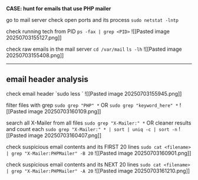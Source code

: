 **CASE: hunt for emails that use PHP mailer**

go to mail server
check open ports and its process
`sudo netstat -lntp`

check running tech from PID
`ps -fax | grep <PID>`
![[Pasted image 20250703155127.png]]

check raw emails in the mail server
`cd /var/mail`
`ls -lh`
![[Pasted image 20250703155408.png]]

------------
<h2>email header analysis</h2>
check email header
`sudo less <filename>` 
![[Pasted image 20250703155945.png]]

filter files with grep
`sudo grep "PHP" *`
OR
`sudo grep "keyword_here" *`
![[Pasted image 20250703160109.png]]

search all X-Mailer from all files
`sudo grep "X-Mailer:" *`
OR cleaner results and count each
`sudo grep "X-Mailer:" * | sort | uniq -c | sort -n`
![[Pasted image 20250703160407.png]]

check suspicious email contents and its FIRST 20 lines
`sudo cat <filename> | grep "X-Mailer:PHPMailer" -B 20`
![[Pasted image 20250703160901.png]]


check suspicious email contents and its NEXT 20 lines
`sudo cat <filename> | grep "X-Mailer:PHPMailer" -A 20`
![[Pasted image 20250703161210.png]]

